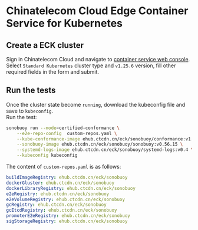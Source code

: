 # Chinatelecom Cloud Edge Container Service for Kubernetes

## Create a ECK cluster

Sign in Chinatelecom Cloud and navigate to [container service web console](https://esx.ctyun.cn/eck/#/resource/cluster/create).
Select `Standard Kubernetes` cluster type and `v1.25.6` version, fill other required fields in the form and submit.

## Run the tests
Once the cluster state become `running`, download the kubeconfig file and save to `kubeconfig`.  
Run the test: 
```bash
sonobuoy run --mode=certified-conformance \
    --e2e-repo-config  custom-repos.yaml \
    --kube-conformance-image ehub.ctcdn.cn/eck/sonobuoy/conformance:v1.25.6 \
    --sonobuoy-image ehub.ctcdn.cn/eck/sonobuoy/sonobuoy:v0.56.15 \
    --systemd-logs-image ehub.ctcdn.cn/eck/sonobuoy/systemd-logs:v0.4 \
    --kubeconfig kubeconfig
```

The content of `custom-repos.yaml` is as follows:
```yaml
buildImageRegistry: ehub.ctcdn.cn/eck/sonobuoy
dockerGluster: ehub.ctcdn.cn/eck/sonobuoy
dockerLibraryRegistry: ehub.ctcdn.cn/eck/sonobuoy
e2eRegistry: ehub.ctcdn.cn/eck/sonobuoy
e2eVolumeRegistry: ehub.ctcdn.cn/eck/sonobuoy
gcRegistry: ehub.ctcdn.cn/eck/sonobuoy
gcEtcdRegistry: ehub.ctcdn.cn/eck/sonobuoy
promoterE2eRegistry: ehub.ctcdn.cn/eck/sonobuoy
sigStorageRegistry: ehub.ctcdn.cn/eck/sonobuoy
```